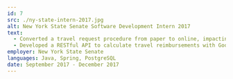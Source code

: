 ```yaml
---
id: 7
src: ./ny-state-intern-2017.jpg
alt: New York State Senate Software Development Intern 2017
text:
  - Converted a travel request procedure from paper to online, impacting over 1,500 employees
  - Developed a RESTful API to calculate travel reimbursements with Google Maps's API
employer: New York State Senate
languages: Java, Spring, PostgreSQL
date: September 2017 - December 2017
---
```

